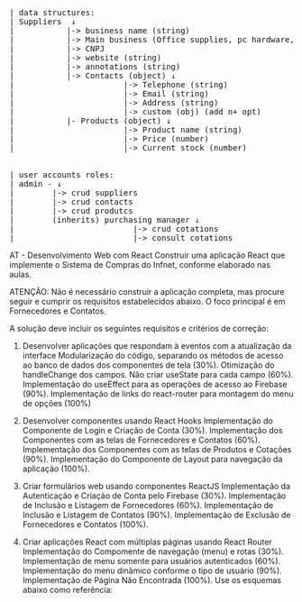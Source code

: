 <pre>
| data structures:   
| Suppliers  ↓  
|           |-> business name (string)  
|           |-> Main business (Office supplies, pc hardware, furniture...)  
|           |-> CNPJ
|           |-> website (string)  
|           |-> annotations (string)  
|           |-> Contacts (object) ↓   
|                       |-> Telephone (string)  
|                       |-> Email (string)  
|                       |-> Address (string)
|                       |-> custom (obj) (add n+ opt)  
|           |- Products (object) ↓  
|                       |-> Product name (string)  
|                       |-> Price (number)  
|                       |-> Current stock (number)  
             
  
| user accounts roles:  
| admin - ↓  
|        |-> crud suppliers  
|        |-> crud contacts  
|        |-> crud produtcs  
|        (inherits) purchasing manager ↓  
|                         |-> crud cotations  
|                         |-> consult cotations  
</pre>
  

AT - Desenvolvimento Web com React
Construir uma aplicação React que implemente o Sistema de Compras do Infnet, conforme elaborado nas aulas.

ATENÇÃO: Não é necessário construir a aplicação completa, mas procure seguir e cumprir os requisitos estabelecidos abaixo. O foco principal é em Fornecedores e Contatos.

A solução deve incluir os seguintes requisitos e critérios de correção:

1. Desenvolver aplicações que respondam à eventos com a atualização da interface
    Modularização do código, separando os métodos de acesso ao banco de dados dos componentes de tela (30%).
    Otimização do handleChange dos campos. Não criar useState para cada campo (60%).
    Implementação do useEffect para as operações de acesso ao Firebase (90%).
    Implementação de links do react-router para montagem do menu de opções (100%)

2. Desenvolver componentes usando React Hooks
    Implementação do Componente de Login e Criação de Conta (30%).
    Implementação dos Componentes com as telas de Fornecedores e Contatos (60%).
    Implementação dos Componentes com as telas de Produtos e Cotações (90%).
    Implementação do Componente de Layout para navegação da aplicação (100%).

3. Criar formulários web usando componentes ReactJS
    Implementação da Autenticação e Criação de Conta pelo Firebase (30%).
    Implementação de Inclusão e Listagem de Fornecedores (60%).
    Implementação de Inclusão e Listagem de Contatos (90%).
    Implementação de Exclusão de Fornecedores e Contatos (100%).

4. Criar aplicações React com múltiplas páginas usando React Router
    Implementação do Compomente de navegação (menu) e rotas (30%).
    Implementação de menu somente para usuários autenticados (60%).
    Implementação do menu dinâmico conforme o tipo de usuário (90%).
    Implementação de Página Não Encontrada (100%).
    Use os esquemas abaixo como referência: